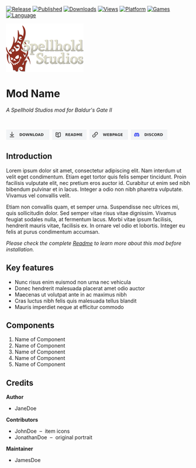 [![Release](https://img.shields.io/github/v/release/Spellhold-Studios/template-basic?include_prereleases&color=%2392403a)](https://github.com/Spellhold-Studios/template-basic/releases/latest)
[![Published](https://img.shields.io/github/release-date/Spellhold-Studios/template-basic?display_date=published_at&label=published&color=%2392403a)](https://github.com/Spellhold-Studios/template-basic/releases/latest)
[![Downloads](https://img.shields.io/github/downloads/Spellhold-Studios/template-basic/total?color=%2392403a)](https://github.com/Spellhold-Studios/template-basic/releases)
[![Views](https://badges.pufler.dev/visits/Spellhold-Studios/template-basic?label=views&color=%2392403a)](https://github.com/Spellhold-Studios/template-basic/releases)
[![Platform](https://img.shields.io/badge/platform-Windows%20%a0%20macOS%20%a0%20Linux%20%a0%20Project%20Infinity-%2392403a)](https://github.com/Spellhold-Studios/template-basic/releases)
[![Games](https://img.shields.io/badge/games-BG2%20%a0%20BGT%20%a0%20BG2%3AEE%20%a0%20EET-%2392403a)](https://github.com/Spellhold-Studios/template-basic/releases)
[![Language](https://img.shields.io/badge/language-en%20%a0%20de%20%a0%20fr%20%a0%20zh--CN%20%a0%20zh--TW-%2392403a)](https://github.com/Spellhold-Studios/template-basic/releases)

<!--
Badges white space separator: %20%a0%20
Badges ":" (colon) symbol: %3A
Badges "-" (hyphen) symbol: --
Games full list: BG1 BG2 BGT BG%3AEE SoD BG2%3AEE EET IWD1 IWD2 IWD%3AEE PST PST%3AEE
IETF language tags: https://spellhold-studios.github.io/assets/docs/ietf-lang-tags.pdf
Why some badges update slowly: https://github.com/pujux/badge-it/issues/78
-->

<picture>
  <source media="(prefers-color-scheme: dark)" srcset="https://raw.githubusercontent.com/Spellhold-Studios/Spellhold-Studios.github.io/main/assets/images/shs-corner-logo.svg" />
  <source media="(prefers-color-scheme: light)" srcset="https://raw.githubusercontent.com/Spellhold-Studios/Spellhold-Studios.github.io/main/assets/images/shs-corner-logo.svg" />
  <img alt="SHS logo" src="https://raw.githubusercontent.com/Spellhold-Studios/Spellhold-Studios.github.io/main/assets/images/shs-corner-logo.svg" width="212" height="132">
</picture>

# Mod Name

*A Spellhold Studios mod for Baldur's Gate&nbsp;II*

<br>

[<img alt="Download" src="https://raw.githubusercontent.com/Spellhold-Studios/Spellhold-Studios.github.io/main/assets/buttons/download.svg" height="28">](https://github.com/Spellhold-Studios/template-basic/releases/latest)&nbsp;
[<img alt="Readme" src="https://raw.githubusercontent.com/Spellhold-Studios/Spellhold-Studios.github.io/main/assets/buttons/readme.svg" height="28">](https://spellhold-studios.github.io/readmes/template-basic/SHS_Readme.html)&nbsp;
[<img alt="Webpage" src="https://raw.githubusercontent.com/Spellhold-Studios/Spellhold-Studios.github.io/main/assets/buttons/webpage.svg" height="28">](https://spellhold-studios.github.io/)&nbsp;
[<img alt="Discord" src="https://raw.githubusercontent.com/Spellhold-Studios/Spellhold-Studios.github.io/main/assets/buttons/discord-blue.svg" height="28">](https://discord.gg/pE2Njbdb2a)

## Introduction

Lorem ipsum dolor sit amet, consectetur adipiscing elit. Nam interdum ut velit eget condimentum. Etiam eget tortor quis felis semper tincidunt. Proin facilisis vulputate elit, nec pretium eros auctor id. Curabitur ut enim sed nibh bibendum pulvinar et in lacus. Integer a odio non nibh pharetra vulputate. Vivamus vel convallis velit.

Etiam non convallis quam, et semper urna. Suspendisse nec ultrices mi, quis sollicitudin dolor. Sed semper vitae risus vitae dignissim. Vivamus feugiat sodales nulla, at fermentum lacus. Morbi vitae ipsum facilisis, hendrerit mauris vitae, facilisis ex. In ornare vel odio et lobortis. Integer eu felis at purus condimentum accumsan.

*Please check the complete [Readme](https://spellhold-studios.github.io/readmes/template-basic/SHS_Readme.html) to learn more about this mod before installation.*

## Key features

- Nunc risus enim euismod non urna nec vehicula 
- Donec hendrerit malesuada placerat amet odio auctor
- Maecenas ut volutpat ante in ac maximus nibh
- Cras luctus nibh felis quis malesuada tellus blandit
- Mauris imperdiet neque at efficitur commodo

## Components

1. Name of Component
2. Name of Component
3. Name of Component
4. Name of Component
5. Name of Component

## Credits

<!-- double space after each credits **Heading** if you don't need lists -->

**Author**  

- JaneDoe

**Contributors**  

- JohnDoe &nbsp;&ndash;&nbsp; item icons
- JonathanDoe &nbsp;&ndash;&nbsp; original portrait

**Maintainer**  

- JamesDoe
